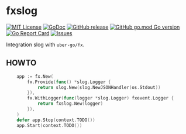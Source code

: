# fxslog

[![MIT License](https://img.shields.io/github/license/ipfans/fxslog)](https://github.com/ipfans/fxslog/blob/main/LICENSE)
[![GoDoc](http://godoc.org/github.com/ipfans/fxslog?status.svg)](http://godoc.org/github.com/ipfans/fxslog)
[![GitHub release](https://img.shields.io/github/v/release/ipfans/fxslog)](https://github.com/ipfans/fxslog/releases)
[![GitHub go.mod Go version](https://img.shields.io/github/go-mod/go-version/ipfans/fxslog)](https://github.com/ipfans/fxslog/blob/main/go.mod)
[![Go Report Card](https://goreportcard.com/badge/github.com/ipfans/fxslog)](https://goreportcard.com/report/github.com/ipfans/fxslog)
[![Issues](https://img.shields.io/github/issues/ipfans/fxslog)](https://github.com/ipfans/fxslog/issues)

Integration slog with `uber-go/fx`.

## HOWTO

```go
	app := fx.New(
		fx.Provide(func() *slog.Logger {
			return slog.New(slog.NewJSONHandler(os.Stdout))
		}),
		fx.WithLogger(func(logger *slog.Logger) fxevent.Logger {
			return fxslog.New(logger)
		}),
	)
	defer app.Stop(context.TODO())
	app.Start(context.TODO())
```
